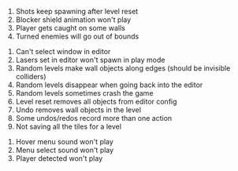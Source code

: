 <!-- PLAY MODE -->

1. Shots keep spawning after level reset
2. Blocker shield animation won't play
3. Player gets caught on some walls
4. Turned enemies will go out of bounds

<!-- EDITOR -->

1.  Can't select window in editor
2.  Lasers set in editor won't spawn in play mode
3.  Random levels make wall objects along edges (should be invisible colliders)
4.  Random levels disappear when going back into the editor
5.  Random levels sometimes crash the game
6.  Level reset removes all objects from editor config
7.  Undo removes wall objects in the level
8.  Some undos/redos record more than one action
9.  Not saving all the tiles for a level

<!-- SOUNDS -->

1. Hover menu sound won't play
2. Menu select sound won't play
3. Player detected won't play
